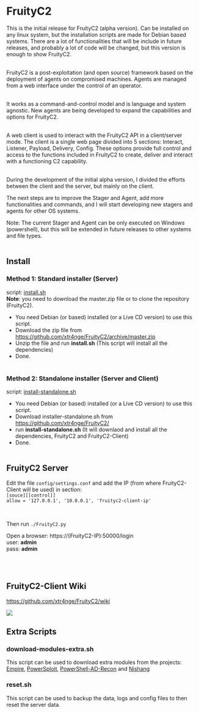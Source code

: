 # FruityC2

This is the initial release for FruityC2 (alpha version). Can be installed on any linux system, but the installation scripts are made for Debian based systems. There are a lot of functionalities that will be include in future releases, and probably a lot of code will be changed, but this version is enough to show FruityC2.

<br>
FruityC2 is a post-exploitation (and open source) framework based on the deployment of agents on compromised machines. Agents are managed from a web interface under the control of an operator.

<br>It works as a command-and-control model and is language and system agnostic. New agents are being developed to expand the capabilities and options for FruityC2.

<br>A web client is used to interact with the FruityC2 API in a client/server mode. The client is a single web page divided into 5 sections: Interact, Listener, Payload, Delivery, Config. These options provide full control and access to the functions included in FruityC2 to create, deliver and interact with a functioning C2 capability.

<br>
During the development of the initial alpha version, I divided the efforts between the client and the server, but mainly on the client. 

The next steps are to improve the Stager and Agent, add more functionalities and commands, and I will start developing new stagers and agents for other OS systems.

Note: The current Stager and Agent can be only executed on Windows (powershell), but this will be extended in future releases to other systems and file types.
<br><br>

## Install

### Method 1: Standard installer (Server)

script: [install.sh](https://github.com/xtr4nge/FruityC2/blob/master/install.sh)
<br>**Note**: you need to download the master.zip file or to clone the repository (FruityC2).

- You need Debian (or based) installed (or a Live CD version) to use this script.
- Download the zip file from https://github.com/xtr4nge/FruityC2/archive/master.zip
- Unzip the file and run **install.sh** (This script will install all the dependencies)
- Done.
<br><br>

### Method 2: Standalone installer (Server and Client)

script: [install-standalone.sh](https://github.com/xtr4nge/FruityC2/blob/master/install-standalone.sh)

- You need Debian (or based) installed (or a Live CD version) to use this script.
- Download installer-standalone.sh from https://github.com/xtr4nge/FruityC2/
- run **install-standalone.sh** (It will downlaod and install all the dependencies, FruityC2 and FruityC2-Client)
- Done.
<br><br>

## FruityC2 Server

Edit the file `config/settings.conf` and add the IP (from where FruityC2-Client will be used) in section:
<br>
`[souce][[control]]`
<br>
`allow = '127.0.0.1', '10.0.0.1', 'fruityc2-client-ip'`

<br>

Then run `./FruityC2.py`

Open a browser: https://{FruityC2-IP}:50000/login
<br>user: **admin**
<br>pass: **admin**

<br><br>

## FruityC2-Client Wiki
https://github.com/xtr4nge/FruityC2/wiki
<br>

<img src="http://i.imgur.com/eSYUw8X.png" w-idth="760">
<br>

## Extra Scripts

### download-modules-extra.sh
This script can be used to download extra modules from the projects: [Empire](https://github.com/adaptivethreat/Empire), [PowerSploit](https://github.com/PowerShellMafia/PowerSploit), [PowerShell-AD-Recon](https://github.com/PyroTek3/PowerShell-AD-Recon) and [Nishang](https://github.com/samratashok/nishang)

### reset.sh
This script can be used to backup the data, logs and config files to then reset the server data.
